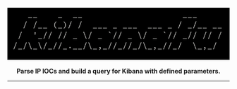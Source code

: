 <p align="center">
<img src="https://github.com/martinkubecka/kibanafu/blob/main/images/banner.png" alt="Logo">
<p align="center"><b>Parse IP IOCs and build a query for Kibana with defined parameters.</b><br>
</p>

---
